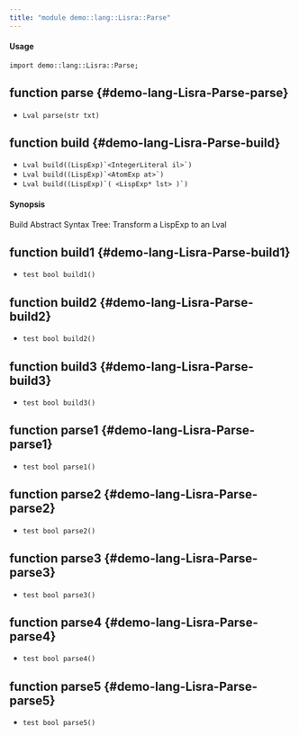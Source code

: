 ```yaml
---
title: "module demo::lang::Lisra::Parse"
---
```


#### Usage

`import demo::lang::Lisra::Parse;`

## function parse {#demo-lang-Lisra-Parse-parse}

* ``Lval parse(str txt)``

## function build {#demo-lang-Lisra-Parse-build}

* ``Lval build((LispExp)`<IntegerLiteral il>`)``
* ``Lval build((LispExp)`<AtomExp at>`)``
* ``Lval build((LispExp)`( <LispExp* lst> )`)``

#### Synopsis

Build Abstract Syntax Tree: Transform a LispExp to an Lval

## function build1 {#demo-lang-Lisra-Parse-build1}

* ``test bool build1()``

## function build2 {#demo-lang-Lisra-Parse-build2}

* ``test bool build2()``

## function build3 {#demo-lang-Lisra-Parse-build3}

* ``test bool build3()``

## function parse1 {#demo-lang-Lisra-Parse-parse1}

* ``test bool parse1()``

## function parse2 {#demo-lang-Lisra-Parse-parse2}

* ``test bool parse2()``

## function parse3 {#demo-lang-Lisra-Parse-parse3}

* ``test bool parse3()``

## function parse4 {#demo-lang-Lisra-Parse-parse4}

* ``test bool parse4()``

## function parse5 {#demo-lang-Lisra-Parse-parse5}

* ``test bool parse5()``


